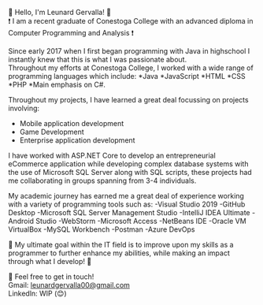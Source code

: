 👋 Hello, I'm Leunard Gervalla! 👋  
❗ I am a recent graduate of Conestoga College with an advanced diploma in Computer Programming and Analysis ❗

Since early 2017 when I first began programming with Java in highschool I instantly knew that this is what I was passionate about.  
Throughout my efforts at Conestoga College, I worked with a wide range of programming languages which include: 
*Java
*JavaScript
*HTML
*CSS
*PHP 
*Main emphasis on C#.  

Throughout my projects, I have learned a great deal focussing on projects involving: 
- Mobile application development
- Game Development
- Enterprise application development

I have worked with ASP.NET Core to develop an entrepreneurial eCommerce application while developing complex database 
systems with the use of Microsoft SQL Server along with SQL scripts, these projects had me collaborating in groups spanning 
from 3-4 individuals.

My academic journey has earned me a great deal of experience working with a variety of programming tools such as: 
-Visual Studio 2019
-GitHub Desktop
-Microsoft SQL Server Management Studio
-IntelliJ IDEA Ultimate
-Android Studio
-WebStorm
-Microsoft Access
-NetBeans IDE 
-Oracle VM VirtualBox
-MySQL Workbench
-Postman
-Azure DevOps

🌟 My ultimate goal within the IT field is to improve upon my skills as a programmer to further enhance my abilities, while making an impact through what I develop! 🌟 

💬 Feel free to get in touch!  
Gmail: leunardgervalla00@gmail.com  
Linkedln: WIP (😊)





























